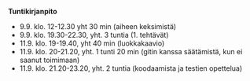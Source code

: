 **Tuntikirjanpito**
* 9.9. klo. 12-12.30 yht 30 min (aiheen keksimistä)
* 9.9. klo. 19.30-22.30, yht. 3 tuntia (1. tehtävät)
* 11.9. klo. 19-19.40, yht 40 min (luokkakaavio)
* 11.9. klo. 20-21.20, yht. 1 tunti 20 min (gitin kanssa säätämistä, kun ei saanut toimimaan)
* 11.9. klo. 21.20-23.20, yht. 2 tuntia (koodaamista ja testien opettelua)
